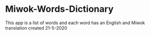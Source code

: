 # Miwok-Words-Dictionary
This app is a list of words and each word has an English and Miwok translation created 21-5-2020
